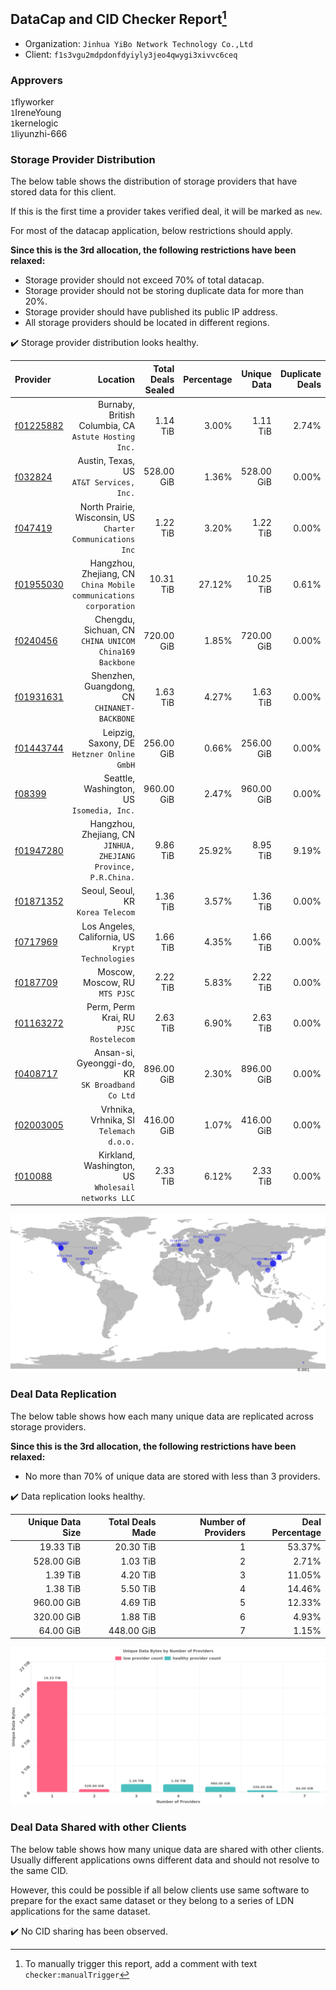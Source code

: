 ## DataCap and CID Checker Report[^1]
 - Organization: `Jinhua YiBo Network Technology Co.,Ltd`
 - Client: `f1s3vgu2mdpdonfdyiyly3jeo4qwygi3xivvc6ceq`
### Approvers
`1`flyworker<br/>`1`IreneYoung<br/>`1`kernelogic<br/>`1`liyunzhi-666

### Storage Provider Distribution
The below table shows the distribution of storage providers that have stored data for this client.

If this is the first time a provider takes verified deal, it will be marked as `new`.

For most of the datacap application, below restrictions should apply.

**Since this is the 3rd allocation, the following restrictions have been relaxed:**
 - Storage provider should not exceed 70% of total datacap.
 - Storage provider should not be storing duplicate data for more than 20%.
 - Storage provider should have published its public IP address.
 - All storage providers should be located in different regions.

✔️ Storage provider distribution looks healthy.

| Provider                                              |                                                             Location | Total Deals Sealed | Percentage | Unique Data | Duplicate Deals |
| :---------------------------------------------------- | -------------------------------------------------------------------: | -----------------: | ---------: | ----------: | --------------: |
| [f01225882](https://filfox.info/en/address/f01225882) |              Burnaby, British Columbia, CA<br/>`Astute Hosting Inc.` |           1.14 TiB |      3.00% |    1.11 TiB |           2.74% |
| [f032824](https://filfox.info/en/address/f032824)     |                          Austin, Texas, US<br/>`AT&T Services, Inc.` |         528.00 GiB |      1.36% |  528.00 GiB |           0.00% |
| [f047419](https://filfox.info/en/address/f047419)     |        North Prairie, Wisconsin, US<br/>`Charter Communications Inc` |           1.22 TiB |      3.20% |    1.22 TiB |           0.00% |
| [f01955030](https://filfox.info/en/address/f01955030) | Hangzhou, Zhejiang, CN<br/>`China Mobile communications corporation` |          10.31 TiB |     27.12% |   10.25 TiB |           0.61% |
| [f0240456](https://filfox.info/en/address/f0240456)   |            Chengdu, Sichuan, CN<br/>`CHINA UNICOM China169 Backbone` |         720.00 GiB |      1.85% |  720.00 GiB |           0.00% |
| [f01931631](https://filfox.info/en/address/f01931631) |                      Shenzhen, Guangdong, CN<br/>`CHINANET-BACKBONE` |           1.63 TiB |      4.27% |    1.63 TiB |           0.00% |
| [f01443744](https://filfox.info/en/address/f01443744) |                        Leipzig, Saxony, DE<br/>`Hetzner Online GmbH` |         256.00 GiB |      0.66% |  256.00 GiB |           0.00% |
| [f08399](https://filfox.info/en/address/f08399)       |                         Seattle, Washington, US<br/>`Isomedia, Inc.` |         960.00 GiB |      2.47% |  960.00 GiB |           0.00% |
| [f01947280](https://filfox.info/en/address/f01947280) |   Hangzhou, Zhejiang, CN<br/>`JINHUA, ZHEJIANG Province, P.R.China.` |           9.86 TiB |     25.92% |    8.95 TiB |           9.19% |
| [f01871352](https://filfox.info/en/address/f01871352) |                                 Seoul, Seoul, KR<br/>`Korea Telecom` |           1.36 TiB |      3.57% |    1.36 TiB |           0.00% |
| [f0717969](https://filfox.info/en/address/f0717969)   |                 Los Angeles, California, US<br/>`Krypt Technologies` |           1.66 TiB |      4.35% |    1.66 TiB |           0.00% |
| [f0187709](https://filfox.info/en/address/f0187709)   |                                    Moscow, Moscow, RU<br/>`MTS PJSC` |           2.22 TiB |      5.83% |    2.22 TiB |           0.00% |
| [f01163272](https://filfox.info/en/address/f01163272) |                            Perm, Perm Krai, RU<br/>`PJSC Rostelecom` |           2.63 TiB |      6.90% |    2.63 TiB |           0.00% |
| [f0408717](https://filfox.info/en/address/f0408717)   |                  Ansan-si, Gyeonggi-do, KR<br/>`SK Broadband Co Ltd` |         896.00 GiB |      2.30% |  896.00 GiB |           0.00% |
| [f02003005](https://filfox.info/en/address/f02003005) |                           Vrhnika, Vrhnika, SI<br/>`Telemach d.o.o.` |         416.00 GiB |      1.07% |  416.00 GiB |           0.00% |
| [f010088](https://filfox.info/en/address/f010088)     |                Kirkland, Washington, US<br/>`Wholesail networks LLC` |           2.33 TiB |      6.12% |    2.33 TiB |           0.00% |

![Provider Distribution](https://raw.githubusercontent.com/data-preservation-programs/filplus-checker-assets/main/filecoin-project/filecoin-plus-large-datasets/issues/1133/1675850684395.png)
### Deal Data Replication
The below table shows how each many unique data are replicated across storage providers.

**Since this is the 3rd allocation, the following restrictions have been relaxed:**
- No more than 70% of unique data are stored with less than 3 providers.

✔️ Data replication looks healthy.

| Unique Data Size | Total Deals Made | Number of Providers | Deal Percentage |
| ---------------: | ---------------: | ------------------: | --------------: |
|        19.33 TiB |        20.30 TiB |                   1 |          53.37% |
|       528.00 GiB |         1.03 TiB |                   2 |           2.71% |
|         1.39 TiB |         4.20 TiB |                   3 |          11.05% |
|         1.38 TiB |         5.50 TiB |                   4 |          14.46% |
|       960.00 GiB |         4.69 TiB |                   5 |          12.33% |
|       320.00 GiB |         1.88 TiB |                   6 |           4.93% |
|        64.00 GiB |       448.00 GiB |                   7 |           1.15% |

![Replication Distribution](https://raw.githubusercontent.com/data-preservation-programs/filplus-checker-assets/main/filecoin-project/filecoin-plus-large-datasets/issues/1133/1675850685209.png)
### Deal Data Shared with other Clients
The below table shows how many unique data are shared with other clients.
Usually different applications owns different data and should not resolve to the same CID.

However, this could be possible if all below clients use same software to prepare for the exact same dataset or they belong to a series of LDN applications for the same dataset.

✔️ No CID sharing has been observed.

[^1]: To manually trigger this report, add a comment with text `checker:manualTrigger`
